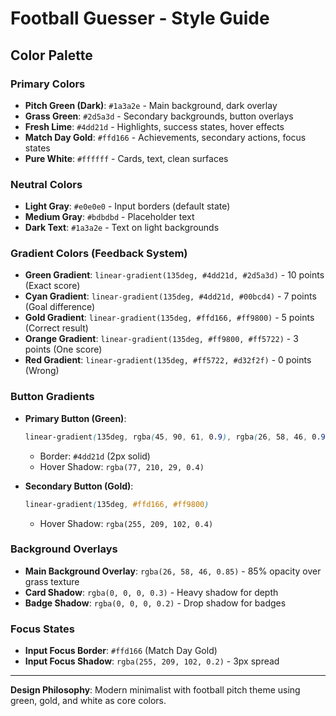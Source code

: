 # Football Guesser - Style Guide

## Color Palette

### Primary Colors
- **Pitch Green (Dark)**: `#1a3a2e` - Main background, dark overlay
- **Grass Green**: `#2d5a3d` - Secondary backgrounds, button overlays
- **Fresh Lime**: `#4dd21d` - Highlights, success states, hover effects
- **Match Day Gold**: `#ffd166` - Achievements, secondary actions, focus states
- **Pure White**: `#ffffff` - Cards, text, clean surfaces

### Neutral Colors
- **Light Gray**: `#e0e0e0` - Input borders (default state)
- **Medium Gray**: `#bdbdbd` - Placeholder text
- **Dark Text**: `#1a3a2e` - Text on light backgrounds

### Gradient Colors (Feedback System)
- **Green Gradient**: `linear-gradient(135deg, #4dd21d, #2d5a3d)` - 10 points (Exact score)
- **Cyan Gradient**: `linear-gradient(135deg, #4dd21d, #00bcd4)` - 7 points (Goal difference)
- **Gold Gradient**: `linear-gradient(135deg, #ffd166, #ff9800)` - 5 points (Correct result)
- **Orange Gradient**: `linear-gradient(135deg, #ff9800, #ff5722)` - 3 points (One score)
- **Red Gradient**: `linear-gradient(135deg, #ff5722, #d32f2f)` - 0 points (Wrong)

### Button Gradients
- **Primary Button (Green)**:
  ```css
  linear-gradient(135deg, rgba(45, 90, 61, 0.9), rgba(26, 58, 46, 0.9))
  ```
  - Border: `#4dd21d` (2px solid)
  - Hover Shadow: `rgba(77, 210, 29, 0.4)`

- **Secondary Button (Gold)**:
  ```css
  linear-gradient(135deg, #ffd166, #ff9800)
  ```
  - Hover Shadow: `rgba(255, 209, 102, 0.4)`

### Background Overlays
- **Main Background Overlay**: `rgba(26, 58, 46, 0.85)` - 85% opacity over grass texture
- **Card Shadow**: `rgba(0, 0, 0, 0.3)` - Heavy shadow for depth
- **Badge Shadow**: `rgba(0, 0, 0, 0.2)` - Drop shadow for badges

### Focus States
- **Input Focus Border**: `#ffd166` (Match Day Gold)
- **Input Focus Shadow**: `rgba(255, 209, 102, 0.2)` - 3px spread

---

**Design Philosophy**: Modern minimalist with football pitch theme using green, gold, and white as core colors.
